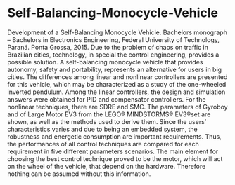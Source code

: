 # Self-Balancing-Monocycle-Vehicle
Development of a Self-Balancing Monocycle Vehicle. Bachelors monograph – Bachelors in Electronics Engineering, Federal University of Technology, Paraná. Ponta Grossa, 2015.  Due to the problem of chaos on traffic in Brazilian cities, technology, in special the control engineering, provides a possible solution. A self-balancing monocycle vehicle that provides autonomy, safety and portability, represents an alternative for users in big cities. The differences among linear and nonlinear controllers are presented for this vehicle, which may be characterized as a study of the one-wheeled inverted pendulum. Among the linear controllers, the design and simulation answers were obtained for PID and compensator controllers. For the nonlinear techniques, there are SDRE and SMC. The parameters of Gyroboy and of Large Motor EV3 from the LEGO® MINDSTORMS® EV3®set are shown, as well as the methods used to derive them. Since the users’ characteristics varies and due to being an embedded system, the robustness and energetic consumption are important requirements. Thus, the performances of all control techniques are compared for each requirement in five different parameters scenarios. The main element for choosing the best control technique proved to be the motor, which will act on the wheel of the vehicle, that depend on the hardware. Therefore nothing can be assumed without this information.
